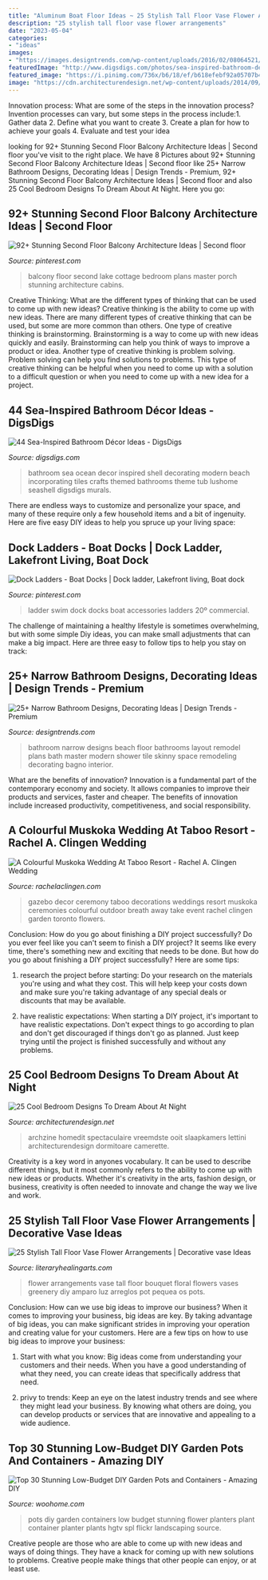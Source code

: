 ```yaml
---
title: "Aluminum Boat Floor Ideas ~ 25 Stylish Tall Floor Vase Flower Arrangements"
description: "25 stylish tall floor vase flower arrangements"
date: "2023-05-04"
categories:
- "ideas"
images:
- "https://images.designtrends.com/wp-content/uploads/2016/02/08064521/Beach-style-narrow-bathroom-design.jpg"
featuredImage: "http://www.digsdigs.com/photos/sea-inspired-bathroom-decor-ideas-36-554x554.jpg"
featured_image: "https://i.pinimg.com/736x/b6/18/ef/b618efebf92a05707b41e6e2c236661c.jpg"
image: "https://cdn.architecturendesign.net/wp-content/uploads/2014/09/24-unique-bed-in-car-shape.jpg"
---
```



Innovation process: What are some of the steps in the innovation process?
Invention processes can vary, but some steps in the process include:1. Gather data 2. Define what you want to create 3. Create a plan for how to achieve your goals 4. Evaluate and test your idea 
	

		
looking for 92+ Stunning Second Floor Balcony Architecture Ideas | Second floor you've visit to the right place. We have 8 Pictures about 92+ Stunning Second Floor Balcony Architecture Ideas | Second floor like 25+ Narrow Bathroom Designs, Decorating Ideas | Design Trends - Premium, 92+ Stunning Second Floor Balcony Architecture Ideas | Second floor and also 25 Cool Bedroom Designs To Dream About At Night. Here you go:
		
    
## 92+ Stunning Second Floor Balcony Architecture Ideas | Second Floor

<img loading=lazy src="https://i.pinimg.com/736x/b6/18/ef/b618efebf92a05707b41e6e2c236661c.jpg" onerror="this.onerror=null;this.src='https://tse2.mm.bing.net/th?id=OIP.aAUr6uUXIQIxFexdgoXyOgHaLG&amp;pid=15.1';" alt="92+ Stunning Second Floor Balcony Architecture Ideas | Second floor">

_Source: pinterest.com_

>balcony floor second lake cottage bedroom plans master porch stunning architecture cabins. 

	

Creative Thinking: What are the different types of thinking that can be used to come up with new ideas?
Creative thinking is the ability to come up with new ideas. There are many different types of creative thinking that can be used, but some are more common than others. One type of creative thinking is brainstorming. Brainstorming is a way to come up with new ideas quickly and easily. Brainstorming can help you think of ways to improve a product or idea. Another type of creative thinking is problem solving. Problem solving can help you find solutions to problems. This type of creative thinking can be helpful when you need to come up with a solution to a difficult question or when you need to come up with a new idea for a project.

    
## 44 Sea-Inspired Bathroom Décor Ideas - DigsDigs

<img loading=lazy src="http://www.digsdigs.com/photos/sea-inspired-bathroom-decor-ideas-36-554x554.jpg" onerror="this.onerror=null;this.src='https://tse3.mm.bing.net/th?id=OIP.ELmn4_hpW1Bf6waeanOkFQHaHa&amp;pid=15.1';" alt="44 Sea-Inspired Bathroom Décor Ideas - DigsDigs">

_Source: digsdigs.com_

>bathroom sea ocean decor inspired shell decorating modern beach incorporating tiles crafts themed bathrooms theme tub lushome seashell digsdigs murals. 

	

There are endless ways to customize and personalize your space, and many of these require only a few household items and a bit of ingenuity. Here are five easy DIY ideas to help you spruce up your living space: 

    
## Dock Ladders - Boat Docks | Dock Ladder, Lakefront Living, Boat Dock

<img loading=lazy src="https://i.pinimg.com/736x/28/ab/13/28ab136e1200032b3004bdbfc2ab7187.jpg" onerror="this.onerror=null;this.src='https://tse2.mm.bing.net/th?id=OIP.GAU-6WpMyOC5y5OXb6O0qAHaLH&amp;pid=15.1';" alt="Dock Ladders - Boat Docks | Dock ladder, Lakefront living, Boat dock">

_Source: pinterest.com_

>ladder swim dock docks boat accessories ladders 20º commercial. 

	

The challenge of maintaining a healthy lifestyle is sometimes overwhelming, but with some simple Diy ideas, you can make small adjustments that can make a big impact. Here are three easy to follow tips to help you stay on track:

    
## 25+ Narrow Bathroom Designs, Decorating Ideas | Design Trends - Premium

<img loading=lazy src="https://images.designtrends.com/wp-content/uploads/2016/02/08064521/Beach-style-narrow-bathroom-design.jpg" onerror="this.onerror=null;this.src='https://tse1.mm.bing.net/th?id=OIP.txA4gfl6ctLREjTliZ2y1QHaLY&amp;pid=15.1';" alt="25+ Narrow Bathroom Designs, Decorating Ideas | Design Trends - Premium">

_Source: designtrends.com_

>bathroom narrow designs beach floor bathrooms layout remodel plans bath master modern shower tile skinny space remodeling decorating bagno interior. 

	

What are the benefits of innovation?
Innovation is a fundamental part of the contemporary economy and society. It allows companies to improve their products and services, faster and cheaper. The benefits of innovation include increased productivity, competitiveness, and social responsibility.

    
## A Colourful Muskoka Wedding At Taboo Resort - Rachel A. Clingen Wedding

<img loading=lazy src="http://rachelaclingen.com/wp-content/uploads/2013/12/Muskoka-Wedding-Decor-Flowers.jpg" onerror="this.onerror=null;this.src='https://tse3.mm.bing.net/th?id=OIP.0PsCUgjqd4DTpjHYiSP2iAHaLH&amp;pid=15.1';" alt="A Colourful Muskoka Wedding At Taboo Resort - Rachel A. Clingen Wedding">

_Source: rachelaclingen.com_

>gazebo decor ceremony taboo decorations weddings resort muskoka ceremonies colourful outdoor breath away take event rachel clingen garden toronto flowers. 

	

Conclusion: How do you go about finishing a DIY project successfully?
Do you ever feel like you can't seem to finish a DIY project? It seems like every time, there's something new and exciting that needs to be done. But how do you go about finishing a DIY project successfully? Here are some tips: 
1. research the project before starting: Do your research on the materials you're using and what they cost. This will help keep your costs down and make sure you're taking advantage of any special deals or discounts that may be available. 

2. have realistic expectations: When starting a DIY project, it's important to have realistic expectations. Don't expect things to go according to plan and don't get discouraged if things don't go as planned. Just keep trying until the project is finished successfully and without any problems. 


    
## 25 Cool Bedroom Designs To Dream About At Night

<img loading=lazy src="https://cdn.architecturendesign.net/wp-content/uploads/2014/09/24-unique-bed-in-car-shape.jpg" onerror="this.onerror=null;this.src='https://tse3.mm.bing.net/th?id=OIP.-4ELo5yXT_nqAxC_ig_rRgHaGM&amp;pid=15.1';" alt="25 Cool Bedroom Designs To Dream About At Night">

_Source: architecturendesign.net_

>archzine homedit spectaculaire vreemdste ooit slaapkamers lettini architecturendesign dormitoare camerette. 

	

Creativity is a key word in anyones vocabulary. It can be used to describe different things, but it most commonly refers to the ability to come up with new ideas or products. Whether it's creativity in the arts, fashion design, or business, creativity is often needed to innovate and change the way we live and work.

    
## 25 Stylish Tall Floor Vase Flower Arrangements | Decorative Vase Ideas

<img loading=lazy src="https://www.literaryhealingarts.com/wp-content/uploads/tall-floor-vase-flower-arrangements-of-pin-by-luz-amparo-on-arreglos-floralesarreglos-pequeac2b1os-pinterest-with-regard-to-limelight-bouquet-in-moorhead-mn-country-greenery.jpg" onerror="this.onerror=null;this.src='https://tse1.mm.bing.net/th?id=OIP.sLEjen09yXkJyAeBKgc7ygHaMb&amp;pid=15.1';" alt="25 Stylish Tall Floor Vase Flower Arrangements | Decorative vase Ideas">

_Source: literaryhealingarts.com_

>flower arrangements vase tall floor bouquet floral flowers vases greenery diy amparo luz arreglos pot pequea os pots. 

	

Conclusion: How can we use big ideas to improve our business?
When it comes to improving your business, big ideas are key. By taking advantage of big ideas, you can make significant strides in improving your operation and creating value for your customers. Here are a few tips on how to use big ideas to improve your business:
1. Start with what you know: Big ideas come from understanding your customers and their needs. When you have a good understanding of what they need, you can create ideas that specifically address that need.

2. privy to trends: Keep an eye on the latest industry trends and see where they might lead your business. By knowing what others are doing, you can develop products or services that are innovative and appealing to a wide audience.


    
## Top 30 Stunning Low-Budget DIY Garden Pots And Containers - Amazing DIY

<img loading=lazy src="http://www.woohome.com/wp-content/uploads/2014/02/DIY-Garden-Pots-16.jpg" onerror="this.onerror=null;this.src='https://tse3.mm.bing.net/th?id=OIP.RIxg7ATinpkXvZ-tPO19XgHaLh&amp;pid=15.1';" alt="Top 30 Stunning Low-Budget DIY Garden Pots and Containers - Amazing DIY">

_Source: woohome.com_

>pots diy garden containers low budget stunning flower planters plant container planter plants hgtv spl flickr landscaping source. 

	

Creative people are those who are able to come up with new ideas and ways of doing things. They have a knack for coming up with new solutions to problems. Creative people make things that other people can enjoy, or at least use.

